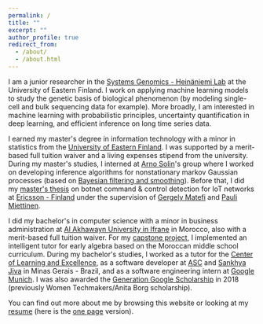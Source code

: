 ```yaml
---
permalink: /
title: ""
excerpt: ""
author_profile: true
redirect_from: 
  - /about/
  - /about.html
---
```


I am a junior researcher in the [Systems Genomics - Heinäniemi Lab](https://uefconnect.uef.fi/en/group/systems-genomics-heinaniemi-lab/) at the University of Eastern Finland.
I work on applying machine learning models to study the genetic basis of biological phenomenon (by modeling single-cell and bulk sequencing data for example).
More broadly, I am interested in machine learning with probabilistic principles, uncertainty quantification in deep learning,
and efficient inference on long time series data.

I earned my master's degree in information technology with a minor in statistics from the [University of Eastern Finland](https://www.uef.fi/en). I was supported by a merit-based full tuition waiver and a living expenses stipend from the university.
During my master's studies, I interned at [Arno Solin](https://users.aalto.fi/~asolin/)'s group where I worked on developing inference algorithms for nonstationary 
markov Gaussian processes (based on [Bayesian filtering and smoothing](https://users.aalto.fi/~ssarkka/pub/cup_book_online_20131111.pdf)).
Before that, I did my [master's thesis](https://erepo.uef.fi/bitstream/handle/123456789/26001/urn_nbn_fi_uef-20211253.pdf?sequence=1&isAllowed=y) on botnet command &amp; control detection for IoT networks at [Ericsson - Finland](https://www.ericsson.com/en/about-us/company-facts/ericsson-worldwide/finland) under the supervision of [Gergely Matefi](https://hu.linkedin.com/in/gergely-matefi-b2a4787) and [Pauli Miettinen](https://cs.uef.fi/~pauli/).

I did my bachelor's in computer science with a minor in business administration at [Al Akhawayn University in Ifrane](http://www.aui.ma/en/) in Morocco, also with a merit-based full tuition waiver. For my [capstone project](http://www.aui.ma/sse-capstone-repository/pdf/spring-2019/INTELLIGENT%20TUTORING%20SYSTEM%20FOR%20EARLY%20ALGEBRA.pdf), I implemented an intelligent tutor for early algebra based on the Moroccan middle school curriculum. During my bachelor's studies, I worked as a tutor for the [Center of Learning and Excellence](https://kudos.aui.ma/), as a software developer at [ASC](https://www.ascbrazil.com.br/) and [Sankhya Jiva](https://www.sankhya.com.br/) in Minas Gerais - Brazil, and as a software engineering intern at [Google Munich](https://careers.google.com/jobs/results/90591933023298246-software-engineer/). I was also awarded the [Generation Google Scholarship](https://buildyourfuture.withgoogle.com/scholarships/generation-google-scholarship-emea/) in 2018 (previously Women Techmakers/Anita Borg scholarship).

You can find out more about me by browsing this website or looking at my [resume](https://najwalaabid.github.io/files/resume.pdf) (here is the [one page](https://najwalaabid.github.io/files/cv.pdf) version).